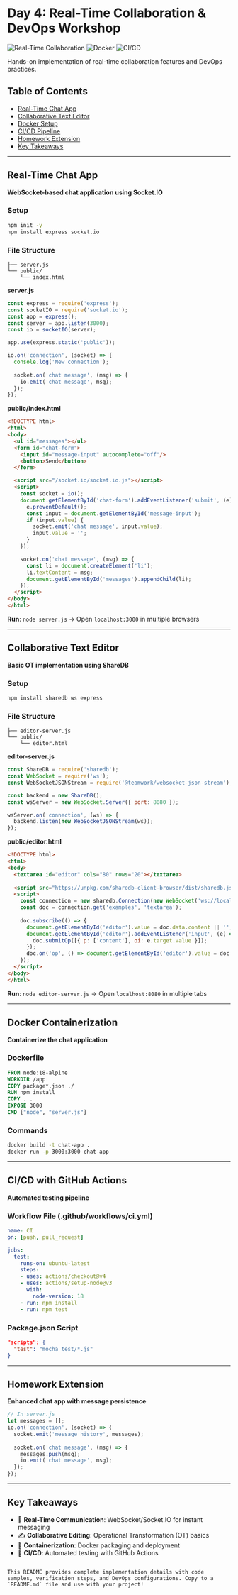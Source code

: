 
# Day 4: Real-Time Collaboration & DevOps Workshop

![Real-Time Collaboration](https://img.shields.io/badge/Real_Time-Collab-blue)
![Docker](https://img.shields.io/badge/Container-Docker-green)
![CI/CD](https://img.shields.io/badge/CI_CD-GitHub_Actions-orange)

Hands-on implementation of real-time collaboration features and DevOps practices.

## Table of Contents
- [Real-Time Chat App](#real-time-chat-app)
- [Collaborative Text Editor](#collaborative-text-editor)
- [Docker Setup](#docker-containerization)
- [CI/CD Pipeline](#cicd-with-github-actions)
- [Homework Extension](#homework-extension)
- [Key Takeaways](#key-takeaways)

---

## Real-Time Chat App
**WebSocket-based chat application using Socket.IO**

### Setup
```bash
npm init -y
npm install express socket.io
```

### File Structure
```
├── server.js
└── public/
    └── index.html
```

**server.js**
```javascript
const express = require('express');
const socketIO = require('socket.io');
const app = express();
const server = app.listen(3000);
const io = socketIO(server);

app.use(express.static('public'));

io.on('connection', (socket) => {
  console.log('New connection');
  
  socket.on('chat message', (msg) => {
    io.emit('chat message', msg);
  });
});
```

**public/index.html**
```html
<!DOCTYPE html>
<html>
<body>
  <ul id="messages"></ul>
  <form id="chat-form">
    <input id="message-input" autocomplete="off"/>
    <button>Send</button>
  </form>

  <script src="/socket.io/socket.io.js"></script>
  <script>
    const socket = io();
    document.getElementById('chat-form').addEventListener('submit', (e) => {
      e.preventDefault();
      const input = document.getElementById('message-input');
      if (input.value) {
        socket.emit('chat message', input.value);
        input.value = '';
      }
    });

    socket.on('chat message', (msg) => {
      const li = document.createElement('li');
      li.textContent = msg;
      document.getElementById('messages').appendChild(li);
    });
  </script>
</body>
</html>
```

**Run**: `node server.js` → Open `localhost:3000` in multiple browsers

---

## Collaborative Text Editor
**Basic OT implementation using ShareDB**

### Setup
```bash
npm install sharedb ws express
```

### File Structure
```
├── editor-server.js
└── public/
    └── editor.html
```

**editor-server.js**
```javascript
const ShareDB = require('sharedb');
const WebSocket = require('ws');
const WebSocketJSONStream = require('@teamwork/websocket-json-stream');

const backend = new ShareDB();
const wsServer = new WebSocket.Server({ port: 8080 });

wsServer.on('connection', (ws) => {
  backend.listen(new WebSocketJSONStream(ws));
});
```

**public/editor.html**
```html
<!DOCTYPE html>
<html>
<body>
  <textarea id="editor" cols="80" rows="20"></textarea>
  
  <script src="https://unpkg.com/sharedb-client-browser/dist/sharedb.js"></script>
  <script>
    const connection = new sharedb.Connection(new WebSocket('ws://localhost:8080'));
    const doc = connection.get('examples', 'textarea');
    
    doc.subscribe(() => {
      document.getElementById('editor').value = doc.data.content || '';
      document.getElementById('editor').addEventListener('input', (e) => {
        doc.submitOp([{ p: ['content'], oi: e.target.value }]);
      });
      doc.on('op', () => document.getElementById('editor').value = doc.data.content);
    });
  </script>
</body>
</html>
```

**Run**: `node editor-server.js` → Open `localhost:8080` in multiple tabs

---

## Docker Containerization
**Containerize the chat application**

### Dockerfile
```dockerfile
FROM node:18-alpine
WORKDIR /app
COPY package*.json ./
RUN npm install
COPY . .
EXPOSE 3000
CMD ["node", "server.js"]
```

### Commands
```bash
docker build -t chat-app .
docker run -p 3000:3000 chat-app
```

---

## CI/CD with GitHub Actions
**Automated testing pipeline**

### Workflow File (.github/workflows/ci.yml)
```yaml
name: CI
on: [push, pull_request]

jobs:
  test:
    runs-on: ubuntu-latest
    steps:
    - uses: actions/checkout@v4
    - uses: actions/setup-node@v3
      with:
        node-version: 18
    - run: npm install
    - run: npm test
```

### Package.json Script
```json
"scripts": {
  "test": "mocha test/*.js"
}
```

---

## Homework Extension
**Enhanced chat app with message persistence**

```javascript
// In server.js
let messages = [];
io.on('connection', (socket) => {
  socket.emit('message history', messages);
  
  socket.on('chat message', (msg) => {
    messages.push(msg);
    io.emit('chat message', msg);
  });
});
```

---

## Key Takeaways
- 🚀 **Real-Time Communication**: WebSocket/Socket.IO for instant messaging
- ✍️ **Collaborative Editing**: Operational Transformation (OT) basics
- 🐳 **Containerization**: Docker packaging and deployment
- 🔄 **CI/CD**: Automated testing with GitHub Actions

```

This README provides complete implementation details with code samples, verification steps, and DevOps configurations. Copy to a `README.md` file and use with your project!
